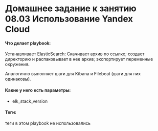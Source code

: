 # Домашнее задание к занятию 08.03 Использование Yandex Cloud

#### Что делает playbook:
Устанавливает ElasticSearch:
Скачивает архив по ссылке; создает директорию и распаковывает в нее архив;
экспортирует переменные окружения.

Аналогично выполняет шаги для Kibana и Filebeat (шаги для них одинаковы).

#### Какие у него есть параметры:
* elk_stack_version

#### Теги:
теги в этом playbook не использовались